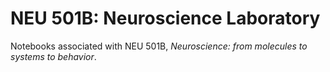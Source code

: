 # NEU 501B: Neuroscience Laboratory
Notebooks associated with NEU 501B, *Neuroscience: from molecules to systems to behavior*.
